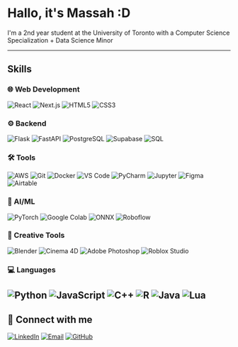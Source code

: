 # Hallo, it's Massah :D

I'm a 2nd year student at the University of Toronto with a Computer Science Specialization + Data Science Minor

---

## Skills

### 🌐 Web Development

![React](https://img.shields.io/badge/-React-61DAFB?style=for-the-badge&logo=react&logoColor=black)
![Next.js](https://img.shields.io/badge/-Next.js-000000?style=for-the-badge&logo=next.js&logoColor=white)
![HTML5](https://img.shields.io/badge/-HTML5-E34F26?style=for-the-badge&logo=html5&logoColor=white)
![CSS3](https://img.shields.io/badge/-CSS3-1572B6?style=for-the-badge&logo=css3&logoColor=white)
### ⚙️ Backend

![Flask](https://img.shields.io/badge/-Flask-000000?style=for-the-badge&logo=flask&logoColor=white)
![FastAPI](https://img.shields.io/badge/-FastAPI-009688?style=for-the-badge&logo=fastapi&logoColor=white)
![PostgreSQL](https://img.shields.io/badge/-PostgreSQL-336791?style=for-the-badge&logo=postgresql&logoColor=white)
![Supabase](https://img.shields.io/badge/-Supabase-3ECF8E?style=for-the-badge&logo=supabase&logoColor=white)
![SQL](https://img.shields.io/badge/-SQL-4479A1?style=for-the-badge&logo=mysql&logoColor=white)
### 🛠️ Tools
![AWS](https://img.shields.io/badge/-AWS-232F3E?style=for-the-badge&logo=amazon-aws&logoColor=white)
![Git](https://img.shields.io/badge/-Git-F05032?style=for-the-badge&logo=git&logoColor=white)
![Docker](https://img.shields.io/badge/-Docker-2496ED?style=for-the-badge&logo=docker&logoColor=white)
![VS Code](https://img.shields.io/badge/-VS%20Code-007ACC?style=for-the-badge&logo=visual-studio-code&logoColor=white)
![PyCharm](https://img.shields.io/badge/-PyCharm-000000?style=for-the-badge&logo=pycharm&logoColor=white)
![Jupyter](https://img.shields.io/badge/-Jupyter-F37626?style=for-the-badge&logo=jupyter&logoColor=white)
![Figma](https://img.shields.io/badge/-Figma-F24E1E?style=for-the-badge&logo=figma&logoColor=white)
![Airtable](https://img.shields.io/badge/-Airtable-18BFFF?style=for-the-badge&logo=airtable&logoColor=white)

### 🧠 AI/ML
![PyTorch](https://img.shields.io/badge/-PyTorch-EE4C2C?style=for-the-badge&logo=pytorch&logoColor=white)
![Google Colab](https://img.shields.io/badge/-Google%20Colab-F9AB00?style=for-the-badge&logo=google-colab&logoColor=white)
![ONNX](https://img.shields.io/badge/-ONNX-005CED?style=for-the-badge&logo=onnx&logoColor=white)
![Roboflow](https://img.shields.io/badge/-Roboflow-6366F1?style=for-the-badge&logo=roboflow&logoColor=white)

### 🎨 Creative Tools
![Blender](https://img.shields.io/badge/-Blender-F5792A?style=for-the-badge&logo=blender&logoColor=white)
![Cinema 4D](https://img.shields.io/badge/-Cinema%204D-011A6A?style=for-the-badge&logo=cinema4d&logoColor=white)
![Adobe Photoshop](https://img.shields.io/badge/-Photoshop-31A8FF?style=for-the-badge&logo=adobe-photoshop&logoColor=white)
![Roblox Studio](https://img.shields.io/badge/-Roblox%20Studio-00A2FF?style=for-the-badge&logo=roblox&logoColor=white)

### 💻 Languages
![Python](https://img.shields.io/badge/-Python-3776AB?style=for-the-badge&logo=python&logoColor=white)
![JavaScript](https://img.shields.io/badge/-JavaScript-F7DF1E?style=for-the-badge&logo=javascript&logoColor=black)
![C++](https://img.shields.io/badge/-C++-00599C?style=for-the-badge&logo=c%2B%2B&logoColor=white)
![R](https://img.shields.io/badge/-R-276DC3?style=for-the-badge&logo=r&logoColor=white)
![Java](https://img.shields.io/badge/-Java-007396?style=for-the-badge&logo=java&logoColor=white)
![Lua](https://img.shields.io/badge/-Lua-2C2D72?style=for-the-badge&logo=lua&logoColor=white)
---

## 🔗 Connect with me

[![LinkedIn](https://img.shields.io/badge/-MASSAH%20ARAFEH-0A66C2?style=for-the-badge&logo=linkedin&logoColor=white)](https://linkedin.com/in/massah-arafeh)
[![Email](https://img.shields.io/badge/-MASSAH.ARAFEH@MAIL.UTORONTO.CA-D14836?style=for-the-badge&logo=gmail&logoColor=white)](mailto:massah.arafeh@mail.utoronto.ca)
[![GitHub](https://img.shields.io/badge/-M9SSAH-181717?style=for-the-badge&logo=github&logoColor=white)](https://github.com/m9ssah)



<!-- ![Linux](https://img.shields.io/badge/-Linux-FCC624?style=for-the-badge&logo=linux&logoColor=black) -->
